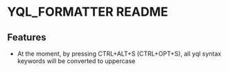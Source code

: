 # YQL_FORMATTER README

## Features
- At the moment, by pressing CTRL+ALT+S (CTRL+OPT+S), all yql syntax keywords will be converted to uppercase
